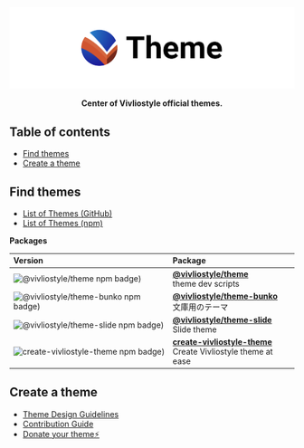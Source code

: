 ![Vivliostyle Theme](./assets/cover.jpg)

<div align="center"><b>Center of Vivliostyle official themes.</b></div>

## Table of contents

<!-- START doctoc generated TOC please keep comment here to allow auto update -->
<!-- DON'T EDIT THIS SECTION, INSTEAD RE-RUN doctoc TO UPDATE -->

- [Find themes](#find-themes)
- [Create a theme](#create-a-theme)

<!-- END doctoc generated TOC please keep comment here to allow auto update -->

## Find themes

- [List of Themes (GitHub)](https://github.com/topics/vivliostyle-theme)
- [List of Themes (npm)](https://www.npmjs.com/search?q=keywords%3Avivliostyle-theme)

<!-- START pkgtoc, keep to allow update -->

**Packages**

| Version                                                                                                         | Package                                                                                                  |
| :-------------------------------------------------------------------------------------------------------------- | :------------------------------------------------------------------------------------------------------- |
| ![@vivliostyle/theme npm badge)](https://img.shields.io/npm/v/@vivliostyle/theme.svg?colorB=cb3837)             | **[@vivliostyle/theme](packages/vivliostyle-theme/)**<br />theme dev scripts                             |
| ![@vivliostyle/theme-bunko npm badge)](https://img.shields.io/npm/v/@vivliostyle/theme-bunko.svg?colorB=cb3837) | **[@vivliostyle/theme-bunko](packages/vivliostyle-theme-bunko/)**<br />文庫用のテーマ                    |
| ![@vivliostyle/theme-slide npm badge)](https://img.shields.io/npm/v/@vivliostyle/theme-slide.svg?colorB=cb3837) | **[@vivliostyle/theme-slide](packages/vivliostyle-theme-slide/)**<br />Slide theme                       |
| ![create-vivliostyle-theme npm badge)](https://img.shields.io/npm/v/create-vivliostyle-theme.svg?colorB=cb3837) | **[create-vivliostyle-theme](packages/create-vivliostyle-theme/)**<br />Create Vivliostyle theme at ease |

<!-- END pkgtoc, keep to allow update -->

## Create a theme

- [Theme Design Guidelines](https://github.com/vivliostyle/themes/blob/master/DESIGN.md)
- [Contribution Guide](https://github.com/vivliostyle/themes/blob/master/CONTRIBUTING.md)
- [Donate your theme⚡️](https://github.com/vivliostyle/themes/blob/master/CONTRIBUTING.md#donating-your-theme)
